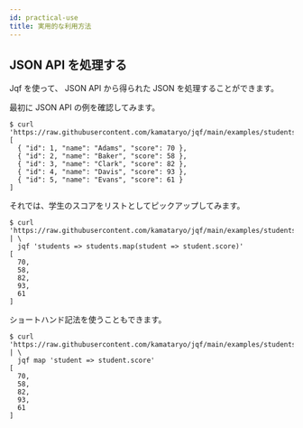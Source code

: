 ```yaml
---
id: practical-use
title: 実用的な利用方法
---
```


## JSON API を処理する

Jqf を使って、 JSON API から得られた JSON を処理することができます。

最初に JSON API の例を確認してみます。

```shell
$ curl 'https://raw.githubusercontent.com/kamataryo/jqf/main/examples/students.json'
[
  { "id": 1, "name": "Adams", "score": 70 },
  { "id": 2, "name": "Baker", "score": 58 },
  { "id": 3, "name": "Clark", "score": 82 },
  { "id": 4, "name": "Davis", "score": 93 },
  { "id": 5, "name": "Evans", "score": 61 }
]
```

それでは、学生のスコアをリストとしてピックアップしてみます。

```shell
$ curl 'https://raw.githubusercontent.com/kamataryo/jqf/main/examples/students.json' | \
  jqf 'students => students.map(student => student.score)'
[
  70,
  58,
  82,
  93,
  61
]
```

ショートハンド記法を使うこともできます。

```shell
$ curl 'https://raw.githubusercontent.com/kamataryo/jqf/main/examples/students.json' | \
  jqf map 'student => student.score'
[
  70,
  58,
  82,
  93,
  61
]
```
